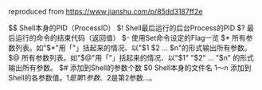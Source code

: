 

reproduced from https://www.jianshu.com/p/85dd3187ff2e

$$
 Shell本身的PID（ProcessID）
 $!
 Shell最后运行的后台Process的PID
 $?
 最后运行的命令的结束代码（返回值）
 $-
 使用Set命令设定的Flag一览
 $*
 所有参数列表。如"$*"用「"」括起来的情况、以"$1 $2 … $n"的形式输出所有参数。
 $@
 所有参数列表。如"$@"用「"」括起来的情况、以"$1" "$2" … "$n" 的形式输出所有参数。
 $#
 添加到Shell的参数个数
 $0
 Shell本身的文件名
 $1～$n
 添加到Shell的各参数值。$1是第1参数、$2是第2参数…。









